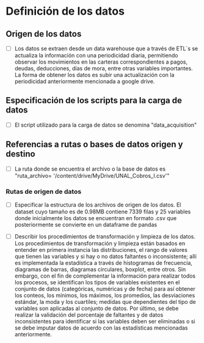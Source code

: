 # Definición de los datos

## Origen de los datos

- [ ] Los datos se extraen desde un data warehouse que a través de ETL´s se actualiza la información con una periodicidad diaria, permitiendo observar los movimientos en las carteras correspondientes a pagos, deudas, deducciones, días de mora, entre otras variables importantes. La forma de obtener los datos es subir una actualización con la periodicidad anteriormente mencionada a google drive.

## Especificación de los scripts para la carga de datos

- [ ] El script utilizado para la carga de datos se denomina "data_acquisition" 

## Referencias a rutas o bases de datos origen y destino

- [ ] La ruta donde se encuentra el archivo o la base de datos es "ruta_archivo= '/content/drive/MyDrive/UNAL_Cobros_I.csv'"

### Rutas de origen de datos

- [ ] Especificar la estructura de los archivos de origen de los datos.
El dataset cuyo tamaño es de 0.98MB contiene 7339 filas y 25 variables donde inicialmente los datos se encuentran en formato .csv que posteriormente se convierte en un dataframe de pandas
- [ ] Describir los procedimientos de transformación y limpieza de los datos.
Los procedimientos de transformación y limpieza están basados en entender en primera instancia las distribuciones, el rango de valores que tienen las variables y si hay o no datos faltantes o inconsistente; allí es implementada la estadística a través de histogramas de frecuencia, diagramas de barras, diagramas circulares, boxplot, entre otros. Sin embargo, con el fin de complementar la información para realizar todos los procesos, se identifican los tipos de variables existentes en el conjunto de datos (categóricas, numéricas y de fecha) para así obtener los conteos, los mínimos, los máximos, los promedios, las desviaciones estándar, la moda y los cuartiles; medidas que dependientes del tipo de variables son aplicadas al conjunto de datos. Por último, se debe realizar la validación del porcentaje de faltantes y de datos inconsistentes para identificar si las variables deben ser eliminadas o si se debe imputar datos de acuerdo con las estadísticas mencionadas anteriormente.

